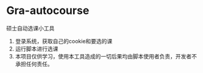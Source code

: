 # Gra-autocourse

硕士自动选课小工具



1. 登录系统，获取自己的cookie和要选的课
3. 运行脚本进行选课
5. 本项目仅供学习，使用本工具造成的一切后果均由脚本使用者负责，开发者不承担任何责任。
